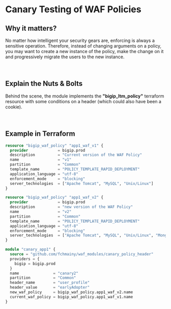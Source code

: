 # Canary Testing of WAF Policies



## Why it matters?
No matter how intelligent your security gears are, enforcing is always a sensitive operation. Therefore, instead of changing arguments on a policy, you may want to create a new instance of the policy, make the change on it and progressively migrate the users to the new instance.
</br>
</br>
</br>
## Explain the Nuts & Bolts
Behind the scene, the module implements the **"bigip_ltm_policy"** terraform resource with some conditions on a header (which could also have been a cookie). 
</br>
</br>
</br>

## Example in Terraform


```terraform
resource "bigip_waf_policy" "app1_waf_v1" {
  provider             = bigip.prod
  description          = "Current version of the WAF Policy"
  name                 = "v1"
  partition            = "Common"
  template_name        = "POLICY_TEMPLATE_RAPID_DEPLOYMENT"
  application_language = "utf-8"
  enforcement_mode     = "blocking"
  server_technologies  = ["Apache Tomcat", "MySQL", "Unix/Linux"]
}

resource "bigip_waf_policy" "app1_waf_v2" {
  provider             = bigip.prod
  description          = "new version of the WAF Policy"
  name                 = "v2"
  partition            = "Common"
  template_name        = "POLICY_TEMPLATE_RAPID_DEPLOYMENT"
  application_language = "utf-8"
  enforcement_mode     = "blocking"
  server_technologies  = ["Apache Tomcat", "MySQL", "Unix/Linux", "MongoDB"]
}
```


```terraform
module "canary_app1" {
  source = "github.com/fchmainy/waf_modules/canary_policy_header"
  providers = {
    bigip = bigip.prod
  }
  name               = "canary2"
  partition          = "Common"
  header_name        = "user_profile"
  header_value	     = "earlyAdopter"
  new_waf_policy     = bigip_waf_policy.app1_waf_v2.name
  current_waf_policy = bigip_waf_policy.app1_waf_v1.name
}
```
